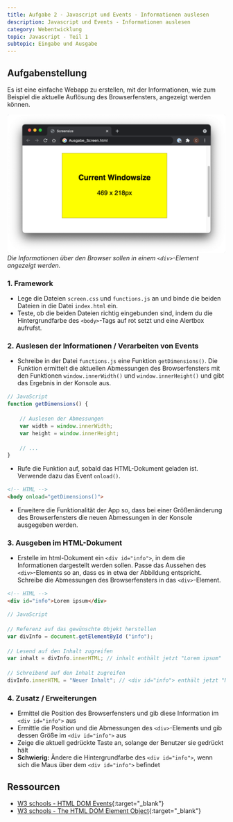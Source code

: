 ```yaml
---
title: Aufgabe 2 - Javascript und Events - Informationen auslesen
description: Javascript und Events - Informationen auslesen
category: Webentwicklung
topic: Javascript - Teil 1
subtopic: Eingabe und Ausgabe
---
```


## Aufgabenstellung
Es ist eine einfache Webapp zu erstellen, mit der Informationen, wie zum Beispiel die aktuelle Auflösung des Browserfensters, angezeigt werden können.

![Beispielhafte Umsetzung](img/js_browser_info.png)
*Die Informationen über den Browser sollen in einem `<div>`-Element angezeigt werden.*

### 1. Framework

* Lege die Dateien `screen.css` und `functions.js` an und binde die beiden Dateien in die Datei `index.html` ein.
* Teste, ob die beiden Dateien richtig eingebunden sind, indem du die Hintergrundfarbe des `<body>`-Tags auf
rot setzt und eine Alertbox aufrufst.

### 2. Auslesen der Informationen / Verarbeiten von Events

* Schreibe in der Datei `functions.js` eine Funktion `getDimensions()`. Die Funktion ermittelt die aktuellen Abmessungen des Browserfensters mit den Funktionen `window.innerWidth()` und `window.innerHeight()` und gibt das Ergebnis in der Konsole aus.

```javascript
// JavaScript
function getDimensions() {
    
    // Auslesen der Abmessungen
    var width = window.innerWidth;
    var height = window.innerHeight;
    
    // ...
}
```
* Rufe die Funktion auf, sobald das HTML-Dokument geladen ist. Verwende dazu das Event `onload()`.

```html
<!-- HTML -->
<body onload="getDimensions()">
```

* Erweitere die Funktionalität der App so, dass bei einer Größenänderung des Browserfensters die neuen Abmessungen in der Konsole ausgegeben werden.

### 3. Ausgeben im HTML-Dokument
* Erstelle im html-Dokument ein `<div id="info">`, in dem die Informationen dargestellt werden sollen. Passe das Aussehen des `<div>`-Elements so an, dass es in etwa der Abbildung entspricht. Schreibe die Abmessungen des Browserfensters in das `<div>`-Element.

```html
<!-- HTML -->
<div id="info">Lorem ipsum</div>
```

```javascript
// JavaScript

// Referenz auf das gewünschte Objekt herstellen
var divInfo = document.getElementById ("info");

// Lesend auf den Inhalt zugreifen
var inhalt = divInfo.innerHTML; // inhalt enthält jetzt "Lorem ipsum"

// Schreibend auf den Inhalt zugreifen
divInfo.innerHTML = "Neuer Inhalt"; // <div id="info"> enthält jetzt "Neuer Inhalt"
```
### 4. Zusatz / Erweiterungen
* Ermittel die Position des Browserfensters und gib diese Information im `<div id="info">` aus
* Ermittle die Position und die Abmessungen des `<div>`-Elements und gib dessen Größe im `<div id="info">` aus
* Zeige die aktuell gedrückte Taste an, solange der Benutzer sie gedrückt hält
* __Schwierig:__ Ändere die Hintergrundfarbe des `<div id="info">`, wenn sich die Maus über dem `<div id="info">` befindet 

## Ressourcen

* [W3 schools - HTML DOM Events](https://www.w3schools.com/jsref/dom_obj_event.asp){:target="_blank"}
* [W3 schools - The HTML DOM Element Object](https://www.w3schools.com/jsref/dom_obj_all.asp){:target="_blank"}
